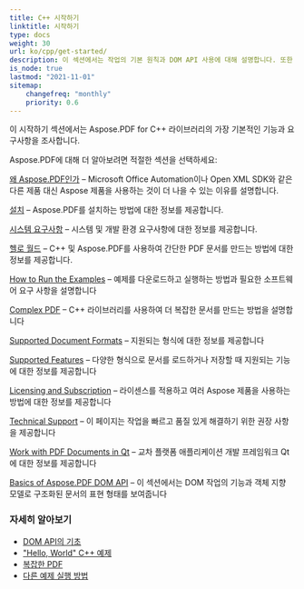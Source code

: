 ```yaml
---
title: C++ 시작하기
linktitle: 시작하기
type: docs
weight: 30
url: ko/cpp/get-started/
description: 이 섹션에서는 작업의 기본 원칙과 DOM API 사용에 대해 설명합니다. 또한 C++를 사용하여 PDF 문서를 생성하는 간단하고 복잡한 예제를 보여줍니다.
is_node: true
lastmod: "2021-11-01"
sitemap:
    changefreq: "monthly"
    priority: 0.6
---
```


이 시작하기 섹션에서는 Aspose.PDF for C++ 라이브러리의 가장 기본적인 기능과 요구사항을 조사합니다.

Aspose.PDF에 대해 더 알아보려면 적절한 섹션을 선택하세요:

[왜 Aspose.PDF인가](/pdf/cpp/why-aspose-pdf/) – Microsoft Office Automation이나 Open XML SDK와 같은 다른 제품 대신 Aspose 제품을 사용하는 것이 더 나을 수 있는 이유를 설명합니다.

[설치](/pdf/cpp/installation/) – Aspose.PDF를 설치하는 방법에 대한 정보를 제공합니다.

[시스템 요구사항](/pdf/cpp/system-requirements/) – 시스템 및 개발 환경 요구사항에 대한 정보를 제공합니다.

[헬로 월드](/pdf/cpp/hello-world-example/) – C++ 및 Aspose.PDF를 사용하여 간단한 PDF 문서를 만드는 방법에 대한 정보를 제공합니다.

[How to Run the Examples](/pdf/cpp/how-to-run-other-examples/) – 예제를 다운로드하고 실행하는 방법과 필요한 소프트웨어 요구 사항을 설명합니다

[Complex PDF](/pdf/cpp/complex-pdf-example/) – C++ 라이브러리를 사용하여 더 복잡한 문서를 만드는 방법을 설명합니다

[Supported Document Formats](/pdf/cpp/supported-file-formats/) – 지원되는 형식에 대한 정보를 제공합니다

[Supported Features](/pdf/cpp/key-features/) – 다양한 형식으로 문서를 로드하거나 저장할 때 지원되는 기능에 대한 정보를 제공합니다

[Licensing and Subscription](/pdf/cpp/licensing/) – 라이센스를 적용하고 여러 Aspose 제품을 사용하는 방법에 대한 정보를 제공합니다

[Technical Support](/pdf/cpp/technical-support/) – 이 페이지는 작업을 빠르고 품질 있게 해결하기 위한 권장 사항을 제공합니다

[Work with PDF Documents in Qt](/pdf/cpp/work-with-pdf-documents-in-qt/) – 교차 플랫폼 애플리케이션 개발 프레임워크 Qt에 대한 정보를 제공합니다

[Basics of Aspose.PDF DOM API](/pdf/cpp/basics-of-dom-api/) – 이 섹션에서는 DOM 작업의 기능과 객체 지향 모델로 구조화된 문서의 표현 형태를 보여줍니다

### 자세히 알아보기

- [DOM API의 기초](/pdf/cpp/basics-of-dom-api/)
- ["Hello, World" C++ 예제](/pdf/cpp/hello-world-example/)
- [복잡한 PDF](/pdf/cpp/complex-pdf-example/)
- [다른 예제 실행 방법](/pdf/cpp/how-to-run-other-examples/)
```
